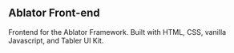 ## Ablator Front-end
Frontend for the Ablator Framework. Built with HTML, CSS, vanilla Javascript, and Tabler UI Kit.